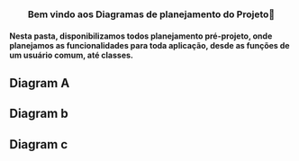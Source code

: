  <h3 align="center">Bem vindo aos Diagramas de planejamento do Projeto💭</h3>

#### Nesta pasta, disponibilizamos todos planejamento pré-projeto, onde planejamos as funcionalidades para toda aplicação, desde as funções de um usuário comum, até classes.

## Diagram A

## Diagram b

## Diagram c
